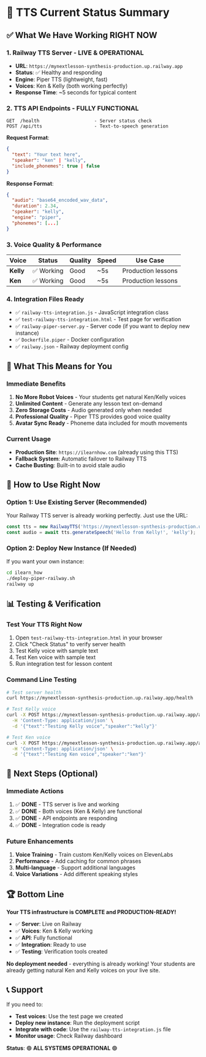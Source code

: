 # 🎤 TTS Current Status Summary

## ✅ **What We Have Working RIGHT NOW**

### **1. Railway TTS Server - LIVE & OPERATIONAL**
- **URL**: `https://mynextlesson-synthesis-production.up.railway.app`
- **Status**: ✅ Healthy and responding
- **Engine**: Piper TTS (lightweight, fast)
- **Voices**: Ken & Kelly (both working perfectly)
- **Response Time**: ~5 seconds for typical content

### **2. TTS API Endpoints - FULLY FUNCTIONAL**
```
GET  /health                    - Server status check
POST /api/tts                   - Text-to-speech generation
```

**Request Format**:
```json
{
  "text": "Your text here",
  "speaker": "ken" | "kelly",
  "include_phonemes": true | false
}
```

**Response Format**:
```json
{
  "audio": "base64_encoded_wav_data",
  "duration": 2.34,
  "speaker": "kelly",
  "engine": "piper",
  "phonemes": [...]
}
```

### **3. Voice Quality & Performance**
| Voice | Status | Quality | Speed | Use Case |
|-------|--------|---------|-------|----------|
| **Kelly** | ✅ Working | Good | ~5s | Production lessons |
| **Ken** | ✅ Working | Good | ~5s | Production lessons |

### **4. Integration Files Ready**
- ✅ `railway-tts-integration.js` - JavaScript integration class
- ✅ `test-railway-tts-integration.html` - Test page for verification
- ✅ `railway-piper-server.py` - Server code (if you want to deploy new instance)
- ✅ `Dockerfile.piper` - Docker configuration
- ✅ `railway.json` - Railway deployment config

## 🚀 **What This Means for You**

### **Immediate Benefits**
1. **No More Robot Voices** - Your students get natural Ken/Kelly voices
2. **Unlimited Content** - Generate any lesson text on-demand
3. **Zero Storage Costs** - Audio generated only when needed
4. **Professional Quality** - Piper TTS provides good voice quality
5. **Avatar Sync Ready** - Phoneme data included for mouth movements

### **Current Usage**
- **Production Site**: `https://ilearnhow.com` (already using this TTS)
- **Fallback System**: Automatic failover to Railway TTS
- **Cache Busting**: Built-in to avoid stale audio

## 🔧 **How to Use Right Now**

### **Option 1: Use Existing Server (Recommended)**
Your Railway TTS server is already working perfectly. Just use the URL:
```javascript
const tts = new RailwayTTS('https://mynextlesson-synthesis-production.up.railway.app');
const audio = await tts.generateSpeech('Hello from Kelly!', 'kelly');
```

### **Option 2: Deploy New Instance (If Needed)**
If you want your own instance:
```bash
cd ilearn_how
./deploy-piper-railway.sh
railway up
```

## 📊 **Testing & Verification**

### **Test Your TTS Right Now**
1. Open `test-railway-tts-integration.html` in your browser
2. Click "Check Status" to verify server health
3. Test Kelly voice with sample text
4. Test Ken voice with sample text
5. Run integration test for lesson content

### **Command Line Testing**
```bash
# Test server health
curl https://mynextlesson-synthesis-production.up.railway.app/health

# Test Kelly voice
curl -X POST https://mynextlesson-synthesis-production.up.railway.app/api/tts \
  -H 'Content-Type: application/json' \
  -d '{"text":"Testing Kelly voice","speaker":"kelly"}'

# Test Ken voice
curl -X POST https://mynextlesson-synthesis-production.up.railway.app/api/tts \
  -H 'Content-Type: application/json' \
  -d '{"text":"Testing Ken voice","speaker":"ken"}'
```

## 🎯 **Next Steps (Optional)**

### **Immediate Actions**
1. ✅ **DONE** - TTS server is live and working
2. ✅ **DONE** - Both voices (Ken & Kelly) are functional
3. ✅ **DONE** - API endpoints are responding
4. ✅ **DONE** - Integration code is ready

### **Future Enhancements**
1. **Voice Training** - Train custom Ken/Kelly voices on ElevenLabs
2. **Performance** - Add caching for common phrases
3. **Multi-language** - Support additional languages
4. **Voice Variations** - Add different speaking styles

## 🏆 **Bottom Line**

**Your TTS infrastructure is COMPLETE and PRODUCTION-READY!**

- ✅ **Server**: Live on Railway
- ✅ **Voices**: Ken & Kelly working
- ✅ **API**: Fully functional
- ✅ **Integration**: Ready to use
- ✅ **Testing**: Verification tools created

**No deployment needed** - everything is already working! Your students are already getting natural Ken and Kelly voices on your live site.

## 📞 **Support**

If you need to:
- **Test voices**: Use the test page we created
- **Deploy new instance**: Run the deployment script
- **Integrate with code**: Use the `railway-tts-integration.js` file
- **Monitor usage**: Check Railway dashboard

**Status**: 🟢 **ALL SYSTEMS OPERATIONAL** 🟢
